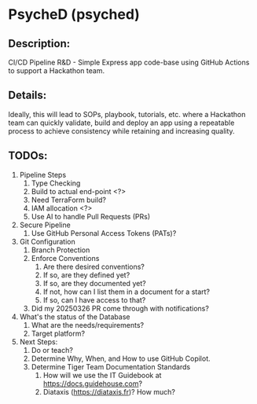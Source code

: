 # PsycheD (psyched)
## Description:
CI/CD Pipeline R&amp;D - Simple Express app code-base using GitHub Actions to support a Hackathon team. 

## Details:
Ideally, this will lead to SOPs, playbook, tutorials, etc. where a Hackathon team can quickly validate, build and deploy an app using a repeatable process to achieve consistency while retaining and increasing quality.

## TODOs:
1. Pipeline Steps
    1. Type Checking
    1. Build to actual end-point <?>
    1. Need TerraForm build?
    1. IAM allocation <?>
    1. Use AI to handle Pull Requests (PRs)
1. Secure Pipeline
    1. Use GitHub Personal Access Tokens (PATs)?
1. Git Configuration
    1. Branch Protection
    1. Enforce Conventions
        1. Are there desired conventions?  
        1. If so, are they defined yet?
        1. If so, are they documented yet?
        1. If not, how can I list them in a document for a start?
        1. If so, can I have access to that?
    1. Did my 20250326 PR come through with notifications?
1. What's the status of the Database
    1. What are the needs/requirements?
    1. Target platform?
1. Next Steps:
    1. Do or teach?
    1. Determine Why, When, and How to use GitHub Copilot.
    1. Determine Tiger Team Documentation Standards
        1. How will we use the IT Guidebook at https://docs.guidehouse.com?
        1. Diataxis (https://diataxis.fr)?  How much?

